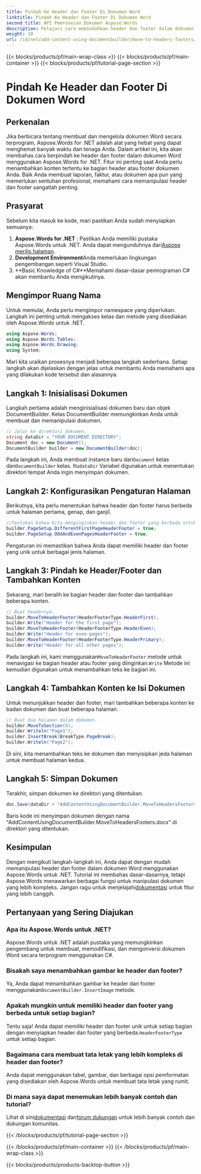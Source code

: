 ```yaml
---
title: Pindah Ke Header dan Footer Di Dokumen Word
linktitle: Pindah Ke Header dan Footer Di Dokumen Word
second_title: API Pemrosesan Dokumen Aspose.Words
description: Pelajari cara memindahkan header dan footer dalam dokumen Word menggunakan Aspose.Words untuk .NET dengan panduan langkah demi langkah kami. Tingkatkan keterampilan pembuatan dokumen Anda.
weight: 10
url: /id/net/add-content-using-documentbuilder/move-to-headers-footers/
---
```


{{< blocks/products/pf/main-wrap-class >}}
{{< blocks/products/pf/main-container >}}
{{< blocks/products/pf/tutorial-page-section >}}

# Pindah Ke Header dan Footer Di Dokumen Word

## Perkenalan

Jika berbicara tentang membuat dan mengelola dokumen Word secara terprogram, Aspose.Words for .NET adalah alat yang hebat yang dapat menghemat banyak waktu dan tenaga Anda. Dalam artikel ini, kita akan membahas cara berpindah ke header dan footer dalam dokumen Word menggunakan Aspose.Words for .NET. Fitur ini penting saat Anda perlu menambahkan konten tertentu ke bagian header atau footer dokumen Anda. Baik Anda membuat laporan, faktur, atau dokumen apa pun yang memerlukan sentuhan profesional, memahami cara memanipulasi header dan footer sangatlah penting.

## Prasyarat

Sebelum kita masuk ke kode, mari pastikan Anda sudah menyiapkan semuanya:

1. **Aspose.Words for .NET** : Pastikan Anda memiliki pustaka Aspose.Words untuk .NET. Anda dapat mengunduhnya dari[Aspose merilis halaman](https://releases.aspose.com/words/net/).
2. **Development Environment**Anda memerlukan lingkungan pengembangan seperti Visual Studio.
3. **Basic Knowledge of C#**Memahami dasar-dasar pemrograman C# akan membantu Anda mengikutinya.

## Mengimpor Ruang Nama

Untuk memulai, Anda perlu mengimpor namespace yang diperlukan. Langkah ini penting untuk mengakses kelas dan metode yang disediakan oleh Aspose.Words untuk .NET.

```csharp
using Aspose.Words;
using Aspose.Words.Tables;
using Aspose.Words.Drawing;
using System;
```

Mari kita uraikan prosesnya menjadi beberapa langkah sederhana. Setiap langkah akan dijelaskan dengan jelas untuk membantu Anda memahami apa yang dilakukan kode tersebut dan alasannya.

## Langkah 1: Inisialisasi Dokumen

Langkah pertama adalah menginisialisasi dokumen baru dan objek DocumentBuilder. Kelas DocumentBuilder memungkinkan Anda untuk membuat dan memanipulasi dokumen.

```csharp
// Jalur ke direktori dokumen.
string dataDir = "YOUR DOCUMENT DIRECTORY";
Document doc = new Document();
DocumentBuilder builder = new DocumentBuilder(doc);
```

 Pada langkah ini, Anda membuat instance baru dari`Document` kelas dan`DocumentBuilder` kelas. Itu`dataDir` Variabel digunakan untuk menentukan direktori tempat Anda ingin menyimpan dokumen.

## Langkah 2: Konfigurasikan Pengaturan Halaman

Berikutnya, kita perlu menentukan bahwa header dan footer harus berbeda untuk halaman pertama, genap, dan ganjil.

```csharp
//Tentukan bahwa kita menginginkan header dan footer yang berbeda untuk halaman pertama, genap, dan ganjil.
builder.PageSetup.DifferentFirstPageHeaderFooter = true;
builder.PageSetup.OddAndEvenPagesHeaderFooter = true;
```

Pengaturan ini memastikan bahwa Anda dapat memiliki header dan footer yang unik untuk berbagai jenis halaman.

## Langkah 3: Pindah ke Header/Footer dan Tambahkan Konten

Sekarang, mari beralih ke bagian header dan footer dan tambahkan beberapa konten.

```csharp
// Buat headernya.
builder.MoveToHeaderFooter(HeaderFooterType.HeaderFirst);
builder.Write("Header for the first page");
builder.MoveToHeaderFooter(HeaderFooterType.HeaderEven);
builder.Write("Header for even pages");
builder.MoveToHeaderFooter(HeaderFooterType.HeaderPrimary);
builder.Write("Header for all other pages");
```

 Pada langkah ini, kami menggunakan`MoveToHeaderFooter` metode untuk menavigasi ke bagian header atau footer yang diinginkan.`Write` Metode ini kemudian digunakan untuk menambahkan teks ke bagian ini.

## Langkah 4: Tambahkan Konten ke Isi Dokumen

Untuk menunjukkan header dan footer, mari tambahkan beberapa konten ke badan dokumen dan buat beberapa halaman.

```csharp
// Buat dua halaman dalam dokumen.
builder.MoveToSection(0);
builder.Writeln("Page1");
builder.InsertBreak(BreakType.PageBreak);
builder.Writeln("Page2");
```

Di sini, kita menambahkan teks ke dokumen dan menyisipkan jeda halaman untuk membuat halaman kedua.

## Langkah 5: Simpan Dokumen

Terakhir, simpan dokumen ke direktori yang ditentukan.

```csharp
doc.Save(dataDir + "AddContentUsingDocumentBuilder.MoveToHeadersFooters.docx");
```

Baris kode ini menyimpan dokumen dengan nama "AddContentUsingDocumentBuilder.MoveToHeadersFooters.docx" di direktori yang ditentukan.

## Kesimpulan

 Dengan mengikuti langkah-langkah ini, Anda dapat dengan mudah memanipulasi header dan footer dalam dokumen Word menggunakan Aspose.Words untuk .NET. Tutorial ini membahas dasar-dasarnya, tetapi Aspose.Words menawarkan berbagai fungsi untuk manipulasi dokumen yang lebih kompleks. Jangan ragu untuk menjelajahi[dokumentasi](https://reference.aspose.com/words/net/) untuk fitur yang lebih canggih.

## Pertanyaan yang Sering Diajukan

### Apa itu Aspose.Words untuk .NET?
Aspose.Words untuk .NET adalah pustaka yang memungkinkan pengembang untuk membuat, memodifikasi, dan mengonversi dokumen Word secara terprogram menggunakan C#.

### Bisakah saya menambahkan gambar ke header dan footer?
 Ya, Anda dapat menambahkan gambar ke header dan footer menggunakan`DocumentBuilder.InsertImage` metode.

### Apakah mungkin untuk memiliki header dan footer yang berbeda untuk setiap bagian?
 Tentu saja! Anda dapat memiliki header dan footer unik untuk setiap bagian dengan menyiapkan header dan footer yang berbeda.`HeaderFooterType` untuk setiap bagian.

### Bagaimana cara membuat tata letak yang lebih kompleks di header dan footer?
Anda dapat menggunakan tabel, gambar, dan berbagai opsi pemformatan yang disediakan oleh Aspose.Words untuk membuat tata letak yang rumit.

### Di mana saya dapat menemukan lebih banyak contoh dan tutorial?
 Lihat di sini[dokumentasi](https://reference.aspose.com/words/net/) dan[forum dukungan](https://forum.aspose.com/c/words/8) untuk lebih banyak contoh dan dukungan komunitas.

{{< /blocks/products/pf/tutorial-page-section >}}

{{< /blocks/products/pf/main-container >}}
{{< /blocks/products/pf/main-wrap-class >}}

{{< blocks/products/products-backtop-button >}}

